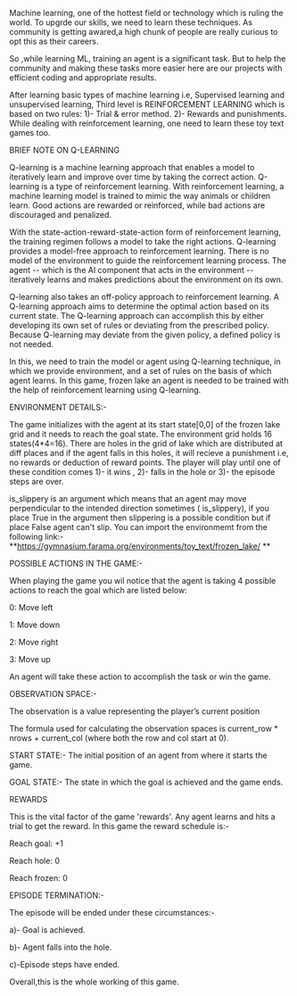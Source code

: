 Machine learning, one of the hottest field or technology which is ruling the world. To upgrde our skills, we need to learn these techniques. As community is getting awared,a high chunk of people are really curious to opt this as their careers.

So ,while learning ML, training an agent is a significant task. But to help the community and making these tasks more easier here are our projects with efficient coding and appropriate results.

After learning basic types of machine learning i.e, Supervised learning and unsupervised learning, Third level is REINFORCEMENT LEARNING which is based on two rules: 1)- Trial & error method. 2)- Rewards and punishments. While dealing with reinforcement learning, one need to learn these toy text games too.

BRIEF NOTE ON Q-LEARNING

Q-learning is a machine learning approach that enables a model to iteratively learn and improve over time by taking the correct action. Q-learning is a type of reinforcement learning. With reinforcement learning, a machine learning model is trained to mimic the way animals or children learn. Good actions are rewarded or reinforced, while bad actions are discouraged and penalized.

With the state-action-reward-state-action form of reinforcement learning, the training regimen follows a model to take the right actions. Q-learning provides a model-free approach to reinforcement learning. There is no model of the environment to guide the reinforcement learning process. The agent -- which is the AI component that acts in the environment -- iteratively learns and makes predictions about the environment on its own.

Q-learning also takes an off-policy approach to reinforcement learning. A Q-learning approach aims to determine the optimal action based on its current state. The Q-learning approach can accomplish this by either developing its own set of rules or deviating from the prescribed policy. Because Q-learning may deviate from the given policy, a defined policy is not needed.

In this, we need to train the model or agent using Q-learning technique, in which we provide environment, and a set of rules on the basis of which agent learns. In this game, frozen lake an agent is needed to be trained with the help of reinforcement learning using Q-learning.

ENVIRONMENT DETAILS:-

The game initializes with the agent at its start state[0,0] of the frozen lake grid and it needs to reach the goal state. The environment grid holds 16 states(4*4=16). There are holes in the grid of lake which are distributed at diff places and if the agent falls in this holes, it will recieve a punishment i.e, no rewards or deduction of reward points. The player will play until one of these condition comes 1)- it wins , 2)- falls in the hole or 3)- the episode steps are over.

is_slippery is an argument which means that an agent may move perpendicular to the intended direction sometimes ( is_slippery), if you place True in the argument then slippering is a possible condition but if place False agent can't slip. You can import the environmemt from the following link:-**https://gymnasium.farama.org/environments/toy_text/frozen_lake/ **

POSSIBLE ACTIONS IN THE GAME:-

When playing the game you wil notice that the agent is taking 4 possible actions to reach the goal which are listed below:

0: Move left

1: Move down

2: Move right

3: Move up

An agent will take these action to accomplish the task or win the game.

OBSERVATION SPACE:-

The observation is a value representing the player’s current position

The formula used for calculating the observation spaces is current_row * nrows + current_col (where both the row and col start at 0).

START STATE:- The initial position of an agent from where it starts the game.

GOAL STATE:- The state in which the goal is achieved and the game ends.

REWARDS

This is the vital factor of the game 'rewards'. Any agent learns and hits a trial to get the reward. In this game the reward schedule is:-

Reach goal: +1

Reach hole: 0

Reach frozen: 0

EPISODE TERMINATION:-

The episode will be ended under these circumstances:-

a)- Goal is achieved.

b)- Agent falls into the hole.

c)-Episode steps have ended.

Overall,this is the whole working of this game.
